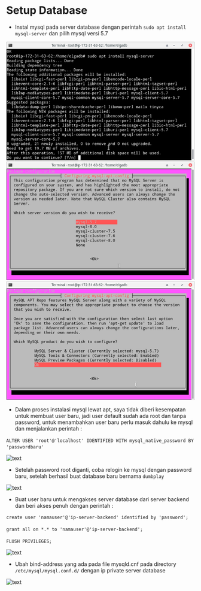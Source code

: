 # Setup Database

- Instal mysql pada server database dengan perintah `sudo apt install mysql-server` dan pilih mysql versi 5.7

![text](asset/1.png)
![text](asset/2.png)
![text](asset/3.png)

- Dalam proses instalasi mysql lewat apt, saya tidak diberi kesempatan untuk membuat user baru, jadi user default sudah ada root dan tanpa password, untuk menambahkan user baru perlu masuk dahulu ke mysql dan menjalankan perintah :

``` ALTER USER 'root'@'localhost' IDENTIFIED WITH mysql_native_password BY 'passwordbaru' ```

![text](asset/4.png)

- Setelah password root diganti, coba relogin ke mysql dengan password baru, setelah berhasil buat database baru bernama `dumbplay` 

![text](asset/5.png)

- Buat user baru untuk mengakses server database dari server backend dan beri akses penuh dengan perintah :

```
create user 'namauser'@'ip-server-backend' identified by 'password'; 

grant all on *.* to 'namauser'@'ip-server-backend';

FLUSH PRIVILEGES;
```

![text](asset/6.png)

- Ubah bind-address yang ada pada file mysqld.cnf pada directory `/etc/mysql/mysql.conf.d/` dengan ip private server database

![text](asset/7.png)
